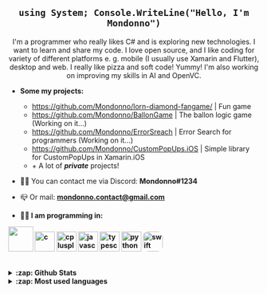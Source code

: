 <link rel="stylesheet" href="https://raw.githubusercontent.com/Mondonno/Mondonno/master/mondonno-readme.css">

<h2 align="center"><code>using System; Console.WriteLine("Hello, I'm Mondonno")</code></h1>
<p align="center">I'm a programmer who really likes C# and is exploring new technologies. I want to learn and share my code. I love open source, and I like coding for variety of different platforms e. g. mobile (I usually use Xamarin and Flutter), desktop and web. I really like pizza and soft code! Yummy! I'm also working on improving my skills in AI and OpenVC.</p>

  - **Some my projects:** <br>
    - <a href="https://github.com/Mondonno/lorn-diamond-fangame/tree/update-mondonno">https://github.com/Mondonno/lorn-diamond-fangame/</a> | Fun game<br>
    - https://github.com/Mondonno/BallonGame | The ballon logic game (Working on it...)<br>
    - https://github.com/Mondonno/ErrorSreach | Error Search for programmers (Working on it...)<br>
    - https://github.com/Mondonno/CustomPopUps.iOS | Simple library for CustomPopUps in Xamarin.iOS
    - \+ A lot of ***private*** projects!
  
  - 🤷‍♂️ You can contact me via Discord: **Mondonno#1234**
  - 📪 Or mail: <a href="mailto:mikolaj.mocek@icloud.com"><b>mondonno.contact@gmail.com<b></a>
  
  - 👨‍💻 I am programming in:
<p algin="left" id="langs">
  <img width="50" height="50" src="https://cdn.worldvectorlogo.com/logos/c--4.svg">
  <img src="https://devicons.github.io/devicon/devicon.git/icons/c/c-original.svg" alt="c" width="40" height="40"/> <img src="https://devicons.github.io/devicon/devicon.git/icons/cplusplus/cplusplus-original.svg" alt="cplusplus" width="40" height="40"/>
  <img src="https://devicons.github.io/devicon/devicon.git/icons/javascript/javascript-original.svg" alt="javascript" width="40" height="40"/>
  <img src="https://devicons.github.io/devicon/devicon.git/icons/typescript/typescript-original.svg" alt="typescript" width="40" height="40"/>
  <img src="https://devicons.github.io/devicon/devicon.git/icons/python/python-original.svg" alt="python" width="40" height="40"/>
  <img src="https://developer.apple.com/swift/images/swift-og.png" alt="swift" width="40" height="40" style="border-radius: 10px;">
  
  </p>
  <br>
  <details>
  <summary>:zap: Github <b>Stats</b></summary>
  <br>
  <img src="https://github-readme-stats.vercel.app/api?username=Mondonno&&show_icons=true&title_color=222222&icon_color=03A87C&text_color=333333&bg_color=ffffff">
</details>

<details>
  <summary>:zap: <b>Most</b> used <b>languages</b></summary>
  <br>
  <img src="https://github-readme-stats.vercel.app/api/top-langs/?username=Mondonno&layout=compact&bg_color=ffffff&text_color=333333&title_color=222222">
</details>
